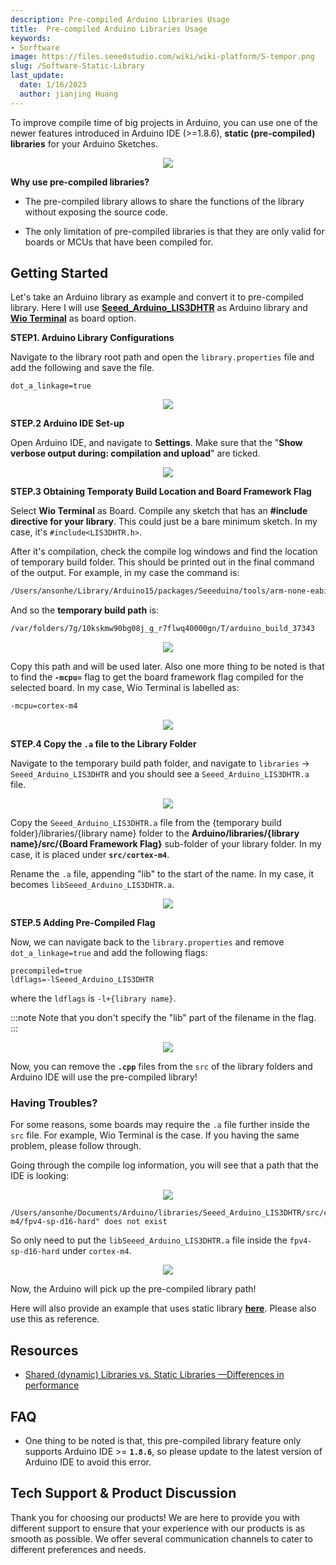 ```yaml
---
description: Pre-compiled Arduino Libraries Usage
title:  Pre-compiled Arduino Libraries Usage
keywords:
- Sorftware
image: https://files.seeedstudio.com/wiki/wiki-platform/S-tempor.png
slug: /Software-Static-Library
last_update:
  date: 1/16/2023
  author: jianjing Huang
---
```


<!-- # Arduino Tutorials - How to Use Static (Pre-compiled) Libraries in Arduino -->

To improve compile time of big projects in Arduino, you can use one of the newer features introduced in Arduino IDE (>=1.8.6), **static (pre-compiled) libraries** for your Arduino Sketches.

<div align="center"><img src="https://files.seeedstudio.com/wiki/StaticLibraries/Banner.png"/></div>

**Why use pre-compiled libraries?**

- The pre-compiled library allows to share the functions of the library without exposing the source code.

- The only limitation of pre-compiled libraries is that they are only valid for boards or MCUs that have been compiled for.

## Getting Started

Let's take an Arduino library as example and convert it to pre-compiled library. Here I will use [**Seeed_Arduino_LIS3DHTR**](https://github.com/Seeed-Studio/Seeed_Arduino_LIS3DHTR) as Arduino library and [**Wio Terminal**](https://www.seeedstudio.com/Wio-Terminal-p-4509.html) as board option.

**STEP1. Arduino Library Configurations**

Navigate to the library root path and open the `library.properties` file and add the following and save the file.

```properties
dot_a_linkage=true
```

<div align="center"><img src="https://files.seeedstudio.com/wiki/StaticLibraries/dot.png"/></div>

**STEP.2 Arduino IDE Set-up**

Open Arduino IDE, and navigate to **Settings**. Make sure that the "**Show verbose output during: compilation and upload**" are ticked.

<div align="center"><img src="https://files.seeedstudio.com/wiki/StaticLibraries/Arduino-IDE.png"/></div>

**STEP.3 Obtaining Temporaty Build Location and Board Framework Flag**

Select **Wio Terminal** as Board. Compile any sketch that has an **#include directive for your library**. This could just be a bare minimum sketch. In my case, it's `#include<LIS3DHTR.h>`.

After it's compilation, check the compile log windows and find the location of temporary build folder. This should be printed out in the final command of the output. For example, in my case the command is:

```sh
/Users/ansonhe/Library/Arduino15/packages/Seeeduino/tools/arm-none-eabi-gcc/7-2017q4/bin/arm-none-eabi-size -A /var/folders/7g/10kskmw90bg08j_g_r7flwq40000gn/T/arduino_build_37343/pre-compile.ino.elf
```

And so the **temporary build path** is:

```sh
/var/folders/7g/10kskmw90bg08j_g_r7flwq40000gn/T/arduino_build_37343
```

<div align="center"><img src="https://files.seeedstudio.com/wiki/StaticLibraries/buildpath.png"/></div>

Copy this path and will be used later. Also one more thing to be noted is that to find the **`-mcpu=`** flag to get the board framework flag compiled for the selected board. In my case, Wio Terminal is labelled as:

```sh
-mcpu=cortex-m4
```

<div align="center"><img src="https://files.seeedstudio.com/wiki/StaticLibraries/mcu.png"/></div>

**STEP.4 Copy the `.a` file to the Library Folder**

Navigate to the temporary build path folder, and navigate to `libraries` -> `Seeed_Arduino_LIS3DHTR` and you should see a `Seeed_Arduino_LIS3DHTR.a` file.

<div align="center"><img src="https://files.seeedstudio.com/wiki/StaticLibraries/a.png"/></div>

Copy the `Seeed_Arduino_LIS3DHTR.a` file from the &#123;temporary build folder&#125;/libraries/&#123;library name&#125; folder to the **Arduino/libraries/&#123;library name&#125;/src/&#123;Board Framework Flag&#125;** sub-folder of your library folder. In my case, it is placed under **`src/cortex-m4`**.

Rename the `.a` file, appending "lib" to the start of the name. In my case, it becomes `libSeeed_Arduino_LIS3DHTR.a`.

<div align="center"><img src="https://files.seeedstudio.com/wiki/StaticLibraries/library.png"/></div>

**STEP.5 Adding Pre-Compiled Flag**

Now, we can navigate back to the `library.properties` and remove `dot_a_linkage=true` and add the following flags:

```properties
precompiled=true
ldflags=-lSeeed_Arduino_LIS3DHTR
```

where the `ldflags` is `-l+{library name}`.

:::note
    Note that you don't specify the "lib" part of the filename in the flag.
:::

<div align="center"><img src="https://files.seeedstudio.com/wiki/StaticLibraries/pre-compiled.png"/></div>

Now, you can remove the **`.cpp`** files from the `src` of the library folders and Arduino IDE will use the pre-compiled library!

### Having Troubles?

For some reasons, some boards may require the `.a` file further inside the `src` file. For example, Wio Terminal is the case. If you having the same problem, please follow through.

Going through the compile log information, you will see that a path that the IDE is looking:

<div align="center"><img src="https://files.seeedstudio.com/wiki/StaticLibraries/path.png"/></div>

```
/Users/ansonhe/Documents/Arduino/libraries/Seeed_Arduino_LIS3DHTR/src/cortex-m4/fpv4-sp-d16-hard" does not exist
```

So only need to put the `libSeeed_Arduino_LIS3DHTR.a` file inside the `fpv4-sp-d16-hard` under `cortex-m4`.

<div align="center"><img src="https://files.seeedstudio.com/wiki/StaticLibraries/finalpath.png"/></div>

Now, the Arduino will pick up the pre-compiled library path!

Here will also provide an example that uses static library [**here**](https://github.com/Seeed-Studio/Seeed_Arduino_MG126). Please also use this as reference.

## Resources

- [Shared (dynamic) Libraries vs. Static Libraries —Differences in performance](https://medium.com/@nickteixeira/shared-dynamic-libraries-vs-static-libraries-differences-in-performance-2716f5b3c826#:~:text=Advantages%3A,is%20already%20present%20in%20memory)

## FAQ

- One thing to be noted is that, this pre-compiled library feature only supports Arduino IDE >= **`1.8.6`**, so please update to the latest version of Arduino IDE to avoid this error.

## Tech Support & Product Discussion

Thank you for choosing our products! We are here to provide you with different support to ensure that your experience with our products is as smooth as possible. We offer several communication channels to cater to different preferences and needs.

<div class="button_tech_support_container">
<a href="https://forum.seeedstudio.com/" class="button_forum"></a> 
<a href="https://www.seeedstudio.com/contacts" class="button_email"></a>
</div>

<div class="button_tech_support_container">
<a href="https://discord.gg/eWkprNDMU7" class="button_discord"></a> 
<a href="https://github.com/Seeed-Studio/wiki-documents/discussions/69" class="button_discussion"></a>
</div>
